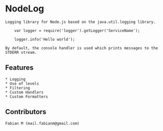 # NodeLog

	Logging library for Node.js based on the java.util.logging library.

		var logger = require('logger').getLogger('ServiceName');

		logger.info('Hello world');  
		  
	By default, the console handler is used which prints messages to the STDERR stream.

## Features
	* Logging
	* Use of levels 
	* Filtering
	* Custom Handlers
	* Custom Formatters

## Contributors
	
	Fabian M (mail.fabianm@gmail.com)
